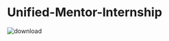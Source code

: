 # Unified-Mentor-Internship

![download](https://github.com/user-attachments/assets/b2b0bcd8-5027-480c-b9c6-a740d28af94b)

